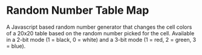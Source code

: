 # Random Number Table Map
A Javascript based random number generator that changes the cell colors of a 20x20 table based on the random number picked for the cell. Available in a 2-bit mode (1 = black, 0 = white) and a 3-bit mode (1 = red, 2 = green, 3 = blue).
